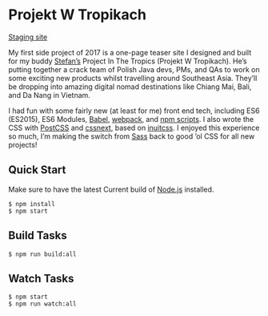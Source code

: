 # Projekt W Tropikach

[Staging site](http://projekt-w-tropikach.s3-website.eu-west-2.amazonaws.com)

My first side project of 2017 is a one-page teaser site I designed and built for my buddy [Stefan’s](https://github.com/stewro) Project In The Tropics (Projekt W Tropikach). He’s putting together a crack team of Polish Java devs, PMs, and QAs to work on some exciting new products whilst travelling around Southeast Asia. They’ll be dropping into amazing digital nomad destinations like Chiang Mai, Bali, and Da Nang in Vietnam.

I had fun with some fairly new (at least for me) front end tech, including ES6 (ES2015), ES6 Modules, [Babel](https://babeljs.io/), [webpack](https://webpack.github.io/), and [npm scripts](https://medium.freecodecamp.com/why-i-left-gulp-and-grunt-for-npm-scripts-3d6853dd22b8). I also wrote the CSS with [PostCSS](http://postcss.org/) and [cssnext](http://cssnext.io/), based on [inuitcss](https://github.com/inuitcss/inuitcss). I enjoyed this experience so much, I’m making the switch from [Sass](http://sass-lang.com/) back to good ’ol CSS for all new projects!

## Quick Start

Make sure to have the latest Current build of [Node.js](https://nodejs.org/) installed.

```shell
$ npm install
$ npm start
```

## Build Tasks

```shell
$ npm run build:all
```

## Watch Tasks

```shell
$ npm start
$ npm run watch:all
```
